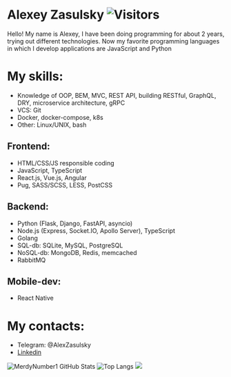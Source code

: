 # Alexey Zasulsky ![Visitors](https://visitor-badge.glitch.me/badge?page_id=MerdyNumber1)

Hello! My name is Alexey, I have been doing programming for about 2 years, trying out different technologies. Now my favorite programming languages in which I develop applications are JavaScript and Python

# My skills:
 - Knowledge of OOP, BEM, MVC, REST API, building RESTful, GraphQL, DRY, microservice architecture, gRPC
 - VCS: Git
 - Docker, docker-compose, k8s
 - Other: Linux/UNIX, bash
## Frontend:
 - HTML/CSS/JS responsible coding
 - JavaScript, TypeScript
 - React.js, Vue.js, Angular 
 - Pug, SASS/SCSS, LESS, PostCSS
## Backend:
 - Python (Flask, Django, FastAPI, asyncio)
 - Node.js (Express, Socket.IO, Apollo Server), TypeScript
 - Golang
 - SQL-db: SQLite, MySQL, PostgreSQL
 - NoSQL-db: MongoDB, Redis, memcached
 - RabbitMQ
## Mobile-dev:
 - React Native

# My contacts:
 - Telegram: @AlexZasulsky
 - [Linkedin](https://www.linkedin.com/in/alexey-zasulsky-1b755b201/)


![MerdyNumber1 GitHub Stats](https://github-readme-stats.vercel.app/api?username=MerdyNumber1&count_private=true&hide=contribs&show_icons=true&theme=default&layout=compact)
![Top Langs](https://github-readme-stats.vercel.app/api/top-langs/?username=MerdyNumber1&count_private=false&hide=tsql&langs_count=7&theme=default&layout=compact)
![](https://www.codewars.com/users/sampekmoy/badges/large)
